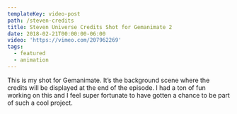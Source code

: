 ```yaml
---
templateKey: video-post
path: /steven-credits
title: Steven Universe Credits Shot for Gemanimate 2
date: 2018-02-21T00:00:00-06:00
video: 'https://vimeo.com/207962269'
tags:
  - featured
  - animation
---
```

This is my shot for Gemanimate. It’s the background scene where the credits will be displayed at the end of the episode. I had a ton of fun working on this and I feel super fortunate to have gotten a chance to be part of such a cool project.

